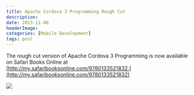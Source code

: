 ```yaml
---
title: Apache Cordova 3 Programming Rough Cut
description: 
date: 2013-11-06
headerImage: 
categories: [Mobile Development]
tags: post
---
```


The rough cut version of Apache Cordova 3 Programming is now available on Safari Books Online at [http://my.safaribooksonline.com/9780133521832.](http://my.safaribooksonline.com/9780133521832)

[![](images/stories/2013/acp-safari.png)](http://my.safaribooksonline.com/9780133521832)